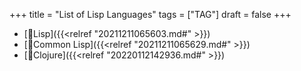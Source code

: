 +++
title = "List of Lisp Languages"
tags = ["TAG"]
draft = false
+++

-   [📝Lisp]({{<relref "20211211065603.md#" >}})
-   [📝Common Lisp]({{<relref "20211211065629.md#" >}})
-   [📝Clojure]({{<relref "20220112142936.md#" >}})
